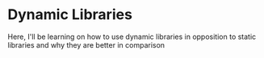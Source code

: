 # Dynamic Libraries
Here, I'll be learning on how to use dynamic libraries in opposition to static libraries and why they are better in comparison
